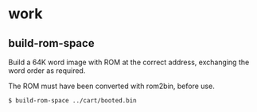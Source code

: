# work

## build-rom-space

Build a 64K word image with ROM at the correct address, exchanging the word order as required.

The ROM must have been converted with rom2bin, before use.

```
$ build-rom-space ../cart/booted.bin
```
